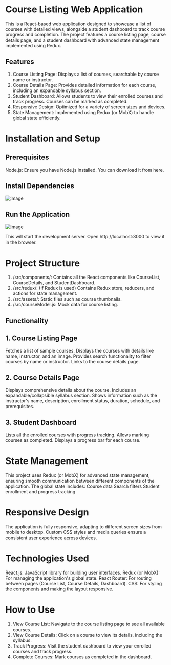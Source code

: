 # Course Listing Web Application
This is a React-based web application designed to showcase a list of courses with detailed views, alongside a student dashboard to track course progress and completion. The project features a course listing page, course details page, and a student dashboard with advanced state management implemented using Redux.

## Features
1. Course Listing Page: Displays a list of courses, searchable by course name or instructor.
2. Course Details Page: Provides detailed information for each course, including an expandable syllabus section.
3. Student Dashboard: Allows students to view their enrolled courses and track progress. Courses can be marked as completed.
4. Responsive Design: Optimized for a variety of screen sizes and devices.
5. State Management: Implemented using Redux (or MobX) to handle global state efficiently.

# Installation and Setup
## Prerequisites
Node.js: Ensure you have Node.js installed. You can download it from here.
## Install Dependencies
![image](https://github.com/user-attachments/assets/ca7d92a0-bede-4ff3-84bc-ee54fd62f3cc)

## Run the Application
![image](https://github.com/user-attachments/assets/1d8fa0b8-1935-45ad-b0bb-0d49730a3935)

This will start the development server. Open http://localhost:3000 to view it in the browser.

# Project Structure
1. /src/components/: Contains all the React components like CourseList, CourseDetails, and StudentDashboard.
2. /src/redux/: (If Redux is used) Contains Redux store, reducers, and actions for state management.
3. /src/assets/: Static files such as course thumbnails.
4. /src/courseModel.js: Mock data for course listing.

## Functionality
## 1. Course Listing Page
  Fetches a list of sample courses.
  Displays the courses with details like name, instructor, and an image.
  Provides search functionality to filter courses by name or instructor.
  Links to the course details page.
## 2. Course Details Page
  Displays comprehensive details about the course.
  Includes an expandable/collapsible syllabus section.
  Shows information such as the instructor's name, description, enrollment status, duration, schedule, and prerequisites.
## 3. Student Dashboard
  Lists all the enrolled courses with progress tracking.
  Allows marking courses as completed.
  Displays a progress bar for each course.

# State Management
This project uses Redux (or MobX) for advanced state management, ensuring smooth communication between different components of the application. The global state includes:
  Course data
  Search filters
  Student enrollment and progress tracking

# Responsive Design
  The application is fully responsive, adapting to different screen sizes from mobile to desktop.
  Custom CSS styles and media queries ensure a consistent user experience across devices.

# Technologies Used
  React.js: JavaScript library for building user interfaces.
  Redux (or MobX): For managing the application's global state.
  React Router: For routing between pages (Course List, Course Details, Dashboard).
  CSS: For styling the components and making the layout responsive.

# How to Use
1. View Course List: Navigate to the course listing page to see all available courses.
2. View Course Details: Click on a course to view its details, including the syllabus.
3. Track Progress: Visit the student dashboard to view your enrolled courses and track progress.
4. Complete Courses: Mark courses as completed in the dashboard.
